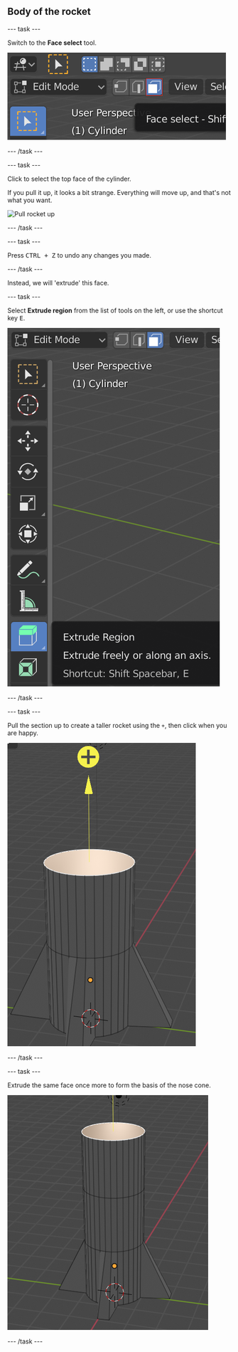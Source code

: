 ## Body of the rocket

--- task ---

Switch to the **Face select** tool.

![Face select tool](images/blender-face-tool.png)

--- /task ---

--- task ---

Click to select the top face of the cylinder.

If you pull it up, it looks a bit strange. Everything will move up, and that's not what you want.

![Pull rocket up](images/blender-rocket-pull.png)

--- /task ---

--- task ---

Press <kbd>CTRL + Z</kbd> to undo any changes you made.

--- /task ---

Instead, we will 'extrude' this face.

--- task ---

Select **Extrude region** from the list of tools on the left, or use the shortcut key <kbd>E</kbd>.

![Extrude region tool](images/extrude-region.png)

--- /task ---

--- task ---

Pull the section up to create a taller rocket using the `+`, then click when you are happy.

![A taller rocket](images/blender-rocket-body-extrude.png)

--- /task ---

--- task ---

Extrude the same face once more to form the basis of the nose cone.

![Nose cone](images/blender-rocket-nose-extrude.png)

--- /task ---
